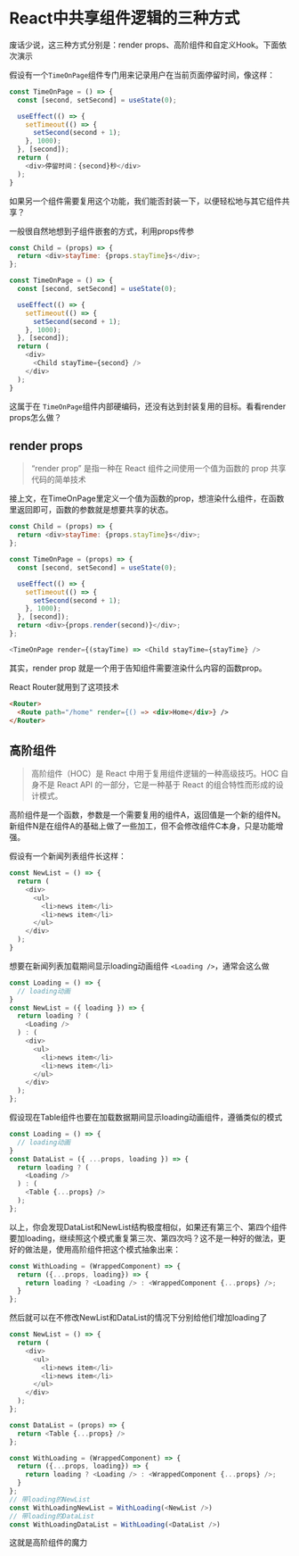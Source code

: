 # React中共享组件逻辑的三种方式

废话少说，这三种方式分别是：render props、高阶组件和自定义Hook。下面依次演示

假设有一个```TimeOnPage```组件专门用来记录用户在当前页面停留时间，像这样：

```js
const TimeOnPage = () => {
  const [second, setSecond] = useState(0);

  useEffect(() => {
    setTimeout(() => {
      setSecond(second + 1);
    }, 1000);
  }, [second]);
  return (
    <div>停留时间：{second}秒</div>
  );
}
```
如果另一个组件需要复用这个功能，我们能否封装一下，以便轻松地与其它组件共享？

一般很自然地想到子组件嵌套的方式，利用props传参

```js
const Child = (props) => {
  return <div>stayTime: {props.stayTime}s</div>;
};

const TimeOnPage = () => {
  const [second, setSecond] = useState(0);

  useEffect(() => {
    setTimeout(() => {
      setSecond(second + 1);
    }, 1000);
  }, [second]);
  return (
    <div>
      <Child stayTime={second} />
    </div>
  );
}
```

这属于在 ```TimeOnPage```组件内部硬编码，还没有达到封装复用的目标。看看render props怎么做？

## render props

 > “render prop” 是指一种在 React 组件之间使用一个值为函数的 prop 共享代码的简单技术

接上文，在TimeOnPage里定义一个值为函数的prop，想渲染什么组件，在函数里返回即可，函数的参数就是想要共享的状态。

```js
const Child = (props) => {
  return <div>stayTime: {props.stayTime}s</div>;
};

const TimeOnPage = (props) => {
  const [second, setSecond] = useState(0);

  useEffect(() => {
    setTimeout(() => {
      setSecond(second + 1);
    }, 1000);
  }, [second]);
  return <div>{props.render(second)}</div>;
};

<TimeOnPage render={(stayTime) => <Child stayTime={stayTime} />
```
其实，render prop 就是一个用于告知组件需要渲染什么内容的函数prop。

React Router就用到了这项技术

```html
<Router>
  <Route path="/home" render={() => <div>Home</div>} />
</Router>
```

## 高阶组件

> 高阶组件（HOC）是 React 中用于复用组件逻辑的一种高级技巧。HOC 自身不是 React API 的一部分，它是一种基于 React 的组合特性而形成的设计模式。

高阶组件是一个函数，参数是一个需要复用的组件A，返回值是一个新的组件N。新组件N是在组件A的基础上做了一些加工，但不会修改组件C本身，只是功能增强。

假设有一个新闻列表组件长这样：

```js
const NewList = () => {
  return (
    <div>
      <ul>
        <li>news item</li>
        <li>news item</li>
      </ul>
    </div>
  );
}
```
想要在新闻列表加载期间显示loading动画组件 ```<Loading />```，通常会这么做

```js
const Loading = () => {
  // loading动画
}
const NewList = ({ loading }) => {
  return loading ? (
    <Loading />
  ) : (
    <div>
      <ul>
        <li>news item</li>
        <li>news item</li>
      </ul>
    </div>
  );
};
```
假设现在Table组件也要在加载数据期间显示loading动画组件，遵循类似的模式

```js
const Loading = () => {
  // loading动画
}
const DataList = ({ ...props, loading }) => {
  return loading ? (
    <Loading />
  ) : (
    <Table {...props} />
  );
};
```
以上，你会发现DataList和NewList结构极度相似，如果还有第三个、第四个组件要加loading，继续照这个模式重复第三次、第四次吗？这不是一种好的做法，更好的做法是，使用高阶组件把这个模式抽象出来：

```js
const WithLoading = (WrappedComponent) => {
  return ({...props, loading}) => {
    return loading ? <Loading /> : <WrappedComponent {...props} />;
  }
};
```

然后就可以在不修改NewList和DataList的情况下分别给他们增加loading了

```js
const NewList = () => {
  return (
    <div>
      <ul>
        <li>news item</li>
        <li>news item</li>
      </ul>
    </div>
  );
};

const DataList = (props) => {
  return <Table {...props} />
};

const WithLoading = (WrappedComponent) => {
  return ({...props, loading}) => {
    return loading ? <Loading /> : <WrappedComponent {...props} />;
  }
};
// 带loading的NewList
const WithLoadingNewList = WithLoading(<NewList />)
// 带loading的DataList
const WithLoadingDataList = WithLoading(<DataList />)
```

这就是高阶组件的魔力


